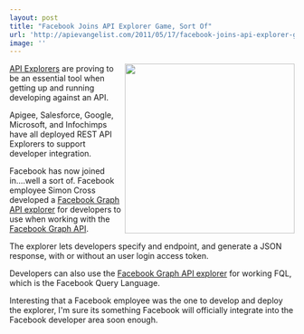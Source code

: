 ```yaml
---
layout: post
title: "Facebook Joins API Explorer Game, Sort Of"
url: 'http://apievangelist.com/2011/05/17/facebook-joins-api-explorer-game-sort-of/'
image: ''
---
```


[<img class="c1" src="http://kinlane-productions.s3.amazonaws.com/facebook/facebook-api-explorer-1.png" alt="" width="300" align="right" />][1][API Explorers][2] are proving to be an essential tool when getting up and running developing against an API.

Apigee, Salesforce, Google, Microsoft, and Infochimps have all deployed REST API Explorers to support developer integration.

Facebook has now joined in....well a sort of. Facebook employee Simon Cross developed a [Facebook Graph API explorer][3] for developers to use when working with the [Facebook Graph API][4].

The explorer lets developers specify and endpoint, and generate a JSON response, with or without an user login access token.

Developers can also use the [Facebook Graph API explorer][5] for working FQL, which is the Facebook Query Language.

Interesting that a Facebook employee was the one to develop and deploy the explorer, I'm sure its something Facebook will officially integrate into the Facebook developer area soon enough.

   [1]: https://www.simoncross.com/fb/graph/
   [2]: http://blog.apievangelist.com/2011/03/24/explorers-open-api-access-beyond-developers/ (API Explorers)
   [3]: https://www.simoncross.com/fb/graph/ (Facebook Graph API Explorer)
   [4]: http://developers.facebook.com/docs/reference/api/ (Facebook Graph API)
   [5]: http://blog.programmableweb.com/2011/05/16/the-semi-unofficial-facebook-graph-api-explorer/ (Facebook Graph API Explorer)
